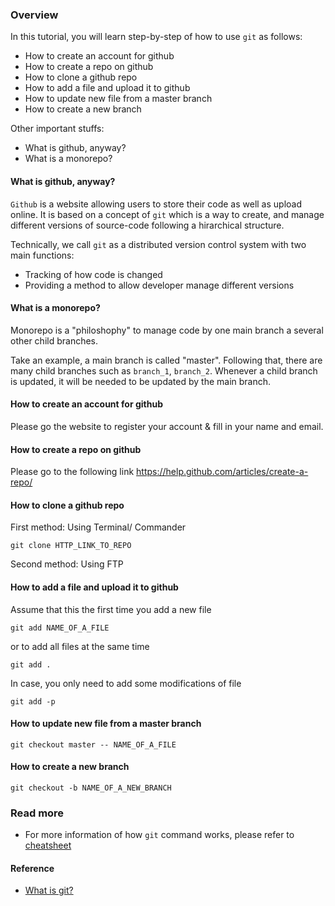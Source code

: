 ### Overview

In this tutorial, you will learn step-by-step of how to use `git` as follows:

- How to create an account for github
- How to create a repo on github
- How to clone a github repo
- How to add a file and upload it to github
- How to update new file from a master branch
- How to create a new branch

Other important stuffs:

- What is github, anyway?
- What is a monorepo?

#### What is github, anyway?

`Github` is a website allowing users to store their code as well as upload online. It is based on a concept of `git` which is a way to create, and manage different versions of source-code
 following a hirarchical structure.

 Technically, we call `git` as a distributed version control system with two main functions:
  - Tracking of how code is changed
  - Providing a method to allow developer manage different versions


#### What is a monorepo?

Monorepo is a "philoshophy" to manage code by one main branch a several other child branches.

Take an example, a main branch is called "master". Following that, there are many child branches such as `branch_1`, `branch_2`. Whenever a child branch is updated, it will be needed to be updated by the main branch.

#### How to create an account for github

Please go the website to register your account & fill in your name and email.

#### How to create a repo on github

Please go to the following link <https://help.github.com/articles/create-a-repo/>

#### How to clone a github repo

First method: Using Terminal/ Commander

`git clone HTTP_LINK_TO_REPO`

Second method: Using FTP

#### How to add a file and upload it to github

Assume that this the first time you add a new file

`git add NAME_OF_A_FILE`

or to add all files at the same time

`git add .`

In case, you only need to add some modifications of file

`git add -p`

#### How to update new file from a master branch

`git checkout master -- NAME_OF_A_FILE`

#### How to create a new branch

`git checkout -b NAME_OF_A_NEW_BRANCH`

### Read more

 - For more information of how `git` command works, please refer to [cheatsheet](http://files.zeroturnaround.com/pdf/zt_git_cheat_sheet.pdf )

#### Reference

 - [What is git?](https://www.edureka.co/blog/what-is-git/)
